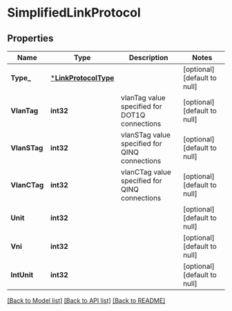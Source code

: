 # SimplifiedLinkProtocol

## Properties
Name | Type | Description | Notes
------------ | ------------- | ------------- | -------------
**Type_** | [***LinkProtocolType**](LinkProtocolType.md) |  | [optional] [default to null]
**VlanTag** | **int32** | vlanTag value specified for DOT1Q connections | [optional] [default to null]
**VlanSTag** | **int32** | vlanSTag value specified for QINQ connections | [optional] [default to null]
**VlanCTag** | **int32** | vlanCTag value specified for QINQ connections | [optional] [default to null]
**Unit** | **int32** |  | [optional] [default to null]
**Vni** | **int32** |  | [optional] [default to null]
**IntUnit** | **int32** |  | [optional] [default to null]

[[Back to Model list]](../README.md#documentation-for-models) [[Back to API list]](../README.md#documentation-for-api-endpoints) [[Back to README]](../README.md)

